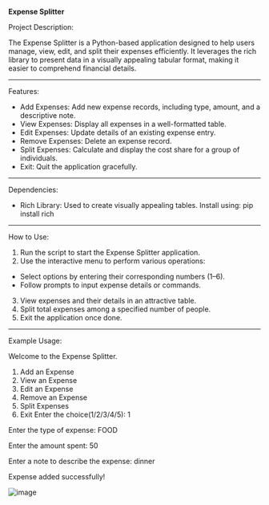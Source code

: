 **Expense Splitter**

Project Description:

The Expense Splitter is a Python-based application designed to help users manage, view, edit, and split their expenses efficiently. It leverages the rich library to present data in a visually appealing tabular format, making it easier to comprehend financial details.

<hr/>

Features:

* Add Expenses: Add new expense records, including type, amount, and a descriptive note.
* View Expenses: Display all expenses in a well-formatted table.
* Edit Expenses: Update details of an existing expense entry.
* Remove Expenses: Delete an expense record.
* Split Expenses: Calculate and display the cost share for a group of individuals.
* Exit: Quit the application gracefully.

<hr/>

Dependencies:

* Rich Library: Used to create visually appealing tables. Install using: pip install rich

<hr/>

How to Use:

1. Run the script to start the Expense Splitter application.
2. Use the interactive menu to perform various operations:
* Select options by entering their corresponding numbers (1–6).
* Follow prompts to input expense details or commands.
3. View expenses and their details in an attractive table.
4. Split total expenses among a specified number of people.
5. Exit the application once done.

<hr/>

Example Usage:

Welcome to the Expense Splitter.
1. Add an Expense
2. View an Expense
3. Edit an Expense
4. Remove an Expense
5. Split Expenses
6. Exit
Enter the choice(1/2/3/4/5): 1

Enter the type of expense: FOOD

Enter the amount spent: 50

Enter a note to describe the expense: dinner

Expense added successfully!

![image](https://github.com/user-attachments/assets/6c67329b-bca1-4f97-8f5b-a67ca0fc32c2)
